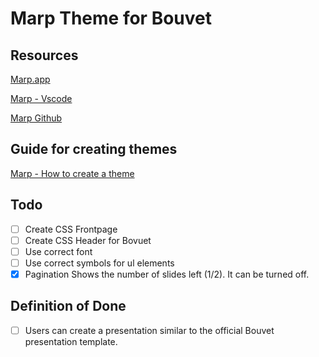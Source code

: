 # Marp Theme for Bouvet

## Resources

[Marp.app](https://marp.app)

[Marp - Vscode](https://marketplace.visualstudio.com/items?itemName=marp-team.marp-vscode)

[Marp Github](https://github.com/marp-team/marp)

## Guide for creating themes

[Marp - How to create a theme](https://github.com/marp-team/marp/discussions/115)

## Todo

- [ ] Create CSS Frontpage
- [ ] Create CSS Header for Bovuet
- [ ] Use correct font
- [ ] Use correct symbols for ul elements
- [x] Pagination
  Shows the number of slides left (1/2). It can be turned off.

## Definition of Done

- [ ] Users can create a presentation similar to the official Bouvet presentation template.
